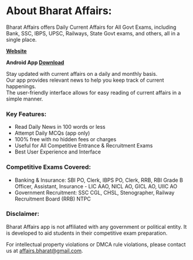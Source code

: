 # About Bharat Affairs:

Bharat Affairs offers Daily Current Affairs for All Govt Exams, including Bank, SSC, IBPS, UPSC, Railways, State Govt exams, and others, all in a single place.

**[Website](https://bharat-affairs-web.vercel.app/)**

**Android App [Download](https://github.com/deba33/bharat-affairs-web/releases/download/v2.0.2/bharat_affairs_v2.0.2.apk)**

Stay updated with current affairs on a daily and monthly basis.  
Our app provides relevant news to help you keep track of current happenings.  
The user-friendly interface allows for easy reading of current affairs in a simple manner.

### Key Features:
- Read Daily News in 100 words or less
- Attempt Daily MCQs (app only)
- 100% free with no hidden fees or charges
- Useful for All Competitive Entrance & Recruitment Exams
- Best User Experience and Interface

### Competitive Exams Covered:
- Banking & Insurance: SBI PO, Clerk, IBPS PO, Clerk, RRB, RBI Grade B Officer, Assistant, Insurance - LIC AAO, NICL AO, GICL AO, UIIC AO
- Government Recruitment: SSC CGL, CHSL, Stenographer, Railway Recruitment Board (RRB) NTPC

### Disclaimer:
Bharat Affairs app is not affiliated with any government or political entity. It is developed to aid students in their competitive exam preparation.

For intellectual property violations or DMCA rule violations, please contact us at affairs.bharat@gmail.com.
